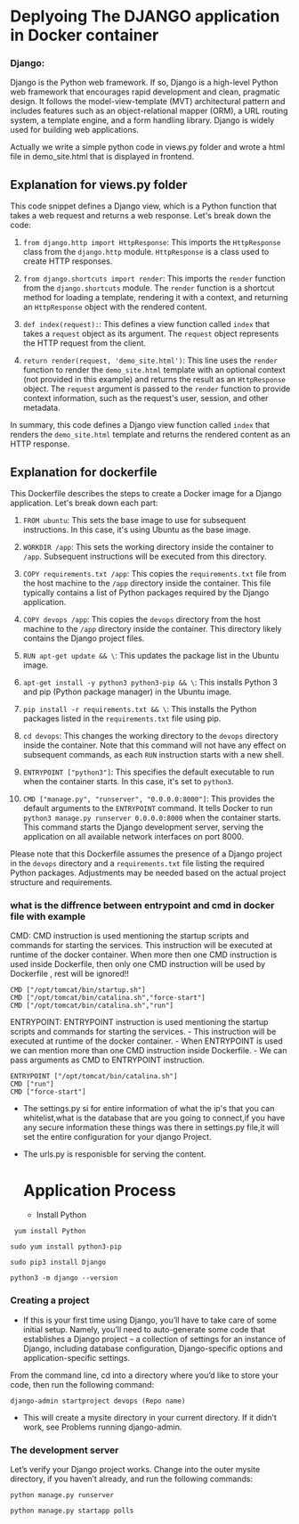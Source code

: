 # Deplyoing The DJANGO application in Docker container
### Django:
Django is the Python web framework. If so, Django is a high-level Python web framework that encourages rapid development and clean, pragmatic design. It follows the model-view-template (MVT) architectural pattern and includes features such as an object-relational mapper (ORM), a URL routing system, a template engine, and a form handling library. Django is widely used for building web applications.

 Actually we write a simple  python code in views.py folder and wrote a html file in demo_site.html that is displayed in frontend.
 ## Explanation for views.py folder

 This code snippet defines a Django view, which is a Python function that takes a web request and returns a web response. Let's break down the code:

1. `from django.http import HttpResponse`: This imports the `HttpResponse` class from the `django.http` module. `HttpResponse` is a class used to create HTTP responses.

2. `from django.shortcuts import render`: This imports the `render` function from the `django.shortcuts` module. The `render` function is a shortcut method for loading a template, rendering it with a context, and returning an `HttpResponse` object with the rendered content.

3. `def index(request):`: This defines a view function called `index` that takes a `request` object as its argument. The `request` object represents the HTTP request from the client.

4. `return render(request, 'demo_site.html')`: This line uses the `render` function to render the `demo_site.html` template with an optional context (not provided in this example) and returns the result as an `HttpResponse` object. The `request` argument is passed to the `render` function to provide context information, such as the request's user, session, and other metadata.

In summary, this code defines a Django view function called `index` that renders the `demo_site.html` template and returns the rendered content as an HTTP response.
 ## Explanation for dockerfile

This Dockerfile describes the steps to create a Docker image for a Django application. Let's break down each part:

1. `FROM ubuntu`: This sets the base image to use for subsequent instructions. In this case, it's using Ubuntu as the base image.

2. `WORKDIR /app`: This sets the working directory inside the container to `/app`. Subsequent instructions will be executed from this directory.

3. `COPY requirements.txt /app`: This copies the `requirements.txt` file from the host machine to the `/app` directory inside the container. This file typically contains a list of Python packages required by the Django application.

4. `COPY devops /app`: This copies the `devops` directory from the host machine to the `/app` directory inside the container. This directory likely contains the Django project files.

5. `RUN apt-get update && \`: This updates the package list in the Ubuntu image.

6. `apt-get install -y python3 python3-pip && \`: This installs Python 3 and pip (Python package manager) in the Ubuntu image.

7. `pip install -r requirements.txt && \`: This installs the Python packages listed in the `requirements.txt` file using pip.

8. `cd devops`: This changes the working directory to the `devops` directory inside the container. Note that this command will not have any effect on subsequent commands, as each `RUN` instruction starts with a new shell.

9. `ENTRYPOINT ["python3"]`: This specifies the default executable to run when the container starts. In this case, it's set to `python3`.

10. `CMD ["manage.py", "runserver", "0.0.0.0:8000"]`: This provides the default arguments to the `ENTRYPOINT` command. It tells Docker to run `python3 manage.py runserver 0.0.0.0:8000` when the container starts. This command starts the Django development server, serving the application on all available network interfaces on port 8000.

Please note that this Dockerfile assumes the presence of a Django project in the `devops` directory and a `requirements.txt` file listing the required Python packages. Adjustments may be needed based on the actual project structure and requirements.

### what is the diffrence between entrypoint and cmd in docker file with example



 CMD: CMD instruction is used mentioning the startup scripts and commands for starting the services.
        This instruction will be executed at runtime of the docker container.
        When more then one CMD instruction is used inside Dockerfile, then only one CMD instruction will be used by Dockerfile , rest will be ignored!!

        
    
    CMD ["/opt/tomcat/bin/startup.sh"]
    CMD ["/opt/tomcat/bin/catalina.sh","force-start"]
    CMD ["/opt/tomcat/bin/catalina.sh","run"]
    
    
ENTRYPOINT: ENTRYPOINT instruction is used mentioning the startup scripts and commands for starting the services.
        - This instruction will be executed at runtime of the docker container.
        - When ENTRYPOINT is used we can mention more than one CMD instruction inside Dockerfile.
        - We can pass arguments as CMD to ENTRYPOINT instruction.
   
    
    ENTRYPOINT ["/opt/tomcat/bin/catalina.sh"]
    CMD ["run"]
    CMD ["force-start"]
    
    
- The settings.py si for entire information of what the ip's that you can whitelist,what is the database that are you going to connect,if you have any secure information these things was there in settings.py file,it will set the entire configuration for your django Project.
- The urls.py is responisble for serving the content.

  # Application Process

  - Install Python
```  
 yum install Python
 
sudo yum install python3-pip

sudo pip3 install Django

python3 -m django --version
```
### Creating a project

- If this is your first time using Django, you’ll have to take care of some initial setup. Namely, you’ll need to auto-generate some code that establishes a Django project – a collection of settings for an instance of Django, including database configuration, Django-specific options and application-specific settings.

From the command line, cd into a directory where you’d like to store your code, then run the following command:


``` django-admin startproject devops (Repo name) ```

- This will create a mysite directory in your current directory. If it didn’t work, see Problems running django-admin.

 ### The development server
Let’s verify your Django project works. Change into the outer mysite directory, if you haven’t already, and run the following commands:


``` python manage.py runserver ```

``` python manage.py startapp polls ```

  
